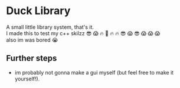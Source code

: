 # Duck Library

A small little library system, that's it. <br>
I made this to test my c++ skilzz :sunglasses: :scream: :fire: :100: :fire: :fire: :sunglasses: :scream: :sunglasses: :scream: :scream: :scream: <br>
also im was bored :sob:

## Further steps
- im probably not gonna make a gui myself (but feel free to make it yourself!).
